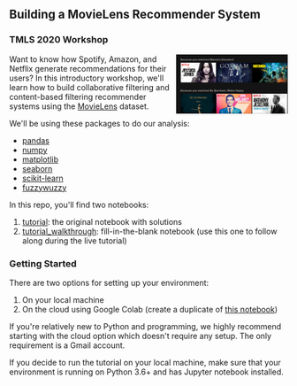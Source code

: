## Building a MovieLens Recommender System

### TMLS 2020 Workshop 

<img src="images/netflix.png" width="40%" align='right'/>

Want to know how Spotify, Amazon, and Netflix generate recommendations for their users? In this introductory workshop, we'll learn how to build collaborative filtering and content-based filtering recommender systems using the [MovieLens](https://grouplens.org/datasets/movielens/) dataset.  

We'll be using these packages to do our analysis:

- [pandas](https://pandas.pydata.org/)
- [numpy](https://numpy.org/)
- [matplotlib](https://matplotlib.org/)
- [seaborn](https://seaborn.pydata.org/)
- [scikit-learn](https://scikit-learn.org/stable/)
- [fuzzywuzzy](https://pypi.org/project/fuzzywuzzy/)

In this repo, you'll find two notebooks:

1. [tutorial](tutorial.ipynb): the original notebook with solutions 
2. [tutorial_walkthrough](tutorial_walkthrough.ipynb): fill-in-the-blank notebook (use this one to follow along during the live tutorial)

### Getting Started 

There are two options for setting up your environment:

1. On your local machine 
2. On the cloud using Google Colab (create a duplicate of [this notebook](https://colab.research.google.com/drive/1UykHTqqHvJ075cX7oT086hNGOq0BBVhp?usp=sharing))

If you're relatively new to Python and programming, we highly recommend starting with the cloud option which doesn't require any setup. The only requirement is a Gmail account. 

If you decide to run the tutorial on your local machine, make sure that your environment is running on Python 3.6+ and has Jupyter notebook installed. 